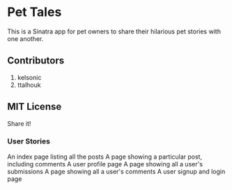 # Pet Tales

This is a Sinatra app for pet owners to share their hilarious pet stories with one another.

## Contributors

1. kelsonic
2. ttalhouk

## MIT License

Share it!

### User Stories
An index page listing all the posts
A page showing a particular post, including comments
A user profile page
A page showing all a user's submissions
A page showing all a user's comments
A user signup and login page
